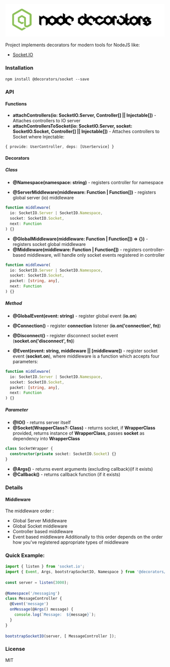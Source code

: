 ![Node Decorators](https://github.com/serhiisol/node-decorators/blob/master/decorators.png?raw=true)

Project implements decorators for modern tools for NodeJS like:
- [Socket.IO]

### Installation
```
npm install @decorators/socket --save
```
### API
#### Functions
* **attachControllers(io: SocketIO.Server, Controller[] || Injectable[])** -  Attaches controllers to IO server
* **attachControllersToSocket(io: SocketIO.Server, socket: SocketIO.Socket, Controller[] || Injectable[])** -  Attaches controllers to Socket
where Injectable:
```typescript
{ provide: UserController, deps: [UserService] }
```
 
#### Decorators
##### Class
* **@Namespace(namespace: string)** - registers controller for namespace

* **@ServerMiddleware(middleware: Function | Function[])** - registers global server (io) middleware
```typescript
function middleware(
  io: SocketIO.Server | SocketIO.Namespace,
  socket: SocketIO.Socket,
  next: Function
) {}
```

* **@GlobalMiddleware(middleware: Function | Function[]) => {})** - registers socket global middleware
* **@Middleware(middleware: Function | Function[])** - registers controller-based middleware, 
will handle only socket events registered in controller
```typescript
function middleware(
  io: SocketIO.Server | SocketIO.Namespace,
  socket: SocketIO.Socket,
  packet: [string, any],
  next: Function
) {}
```

##### Method
* **@GlobalEvent(event: string)** - register global event (**io.on**)
* **@Connection()** - register **connection** listener (**io.on('connection', fn)**)
* **@Disconnect()** - register disconnect socket event (**socket.on('disconnect', fn)**)

* **@Event(event: string, middleware || \[middleware\])** - register socket event (**socket.on**),
where middleware is a function which accepts four parameters:
```typescript
function middleware(
  io: SocketIO.Server | SocketIO.Namespace,
  socket: SocketIO.Socket,
  packet: [string, any],
  next: Function
) {}
```

##### Parameter
* **@IO()** - returns server itself
* **@Socket(WrapperClass?: Class)** - returns socket, if **WrapperClass** provided, returns instance 
of **WrapperClass**, passes **socket** as dependency into **WrapperClass**
```typescript
class SocketWrapper {
  constructor(private socket: SocketIO.Socket) {}
}
```
* **@Args()** - returns event arguments (excluding callback)(if it exists)
* **@Callback()** - returns callback function (if it exists)

### Details
#### Middleware
The middleware order :
* Global Server Middleware
* Global Socket middleware
* Controller based middleware
* Event based middleware
Additionally to this order depends on the order how you've registered appropriate types of middleware 

### Quick Example:
```typescript
import { listen } from 'socket.io';
import { Event, Args, bootstrapSocketIO, Namespace } from '@decorators/socket';

const server = listen(3000);

@Namespace('/messaging')
class MessageController {
  @Event('message')
  onMessage(@Args() message) {
    console.log(`Message:  ${message}`);
  }
}

bootstrapSocketIO(server, [ MessageController ]);
```

### License
MIT

[Socket.IO]:http://socket.io/
